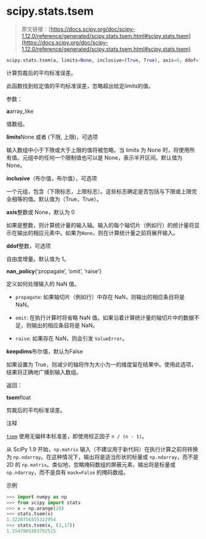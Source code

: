 # scipy.stats.tsem

> 原文链接：[https://docs.scipy.org/doc/scipy-1.12.0/reference/generated/scipy.stats.tsem.html#scipy.stats.tsem](https://docs.scipy.org/doc/scipy-1.12.0/reference/generated/scipy.stats.tsem.html#scipy.stats.tsem)

```py
scipy.stats.tsem(a, limits=None, inclusive=(True, True), axis=0, ddof=1, *, nan_policy='propagate', keepdims=False)
```

计算剪裁后的平均标准误差。

此函数找到给定值的平均标准误差，忽略超出给定*limits*的值。

参数：

**a**array_like

值数组。

**limits**None 或者 (下限, 上限)，可选项

输入数组中小于下限或大于上限的值将被忽略。当 limits 为 None 时，将使用所有值。元组中的任何一个限制值也可以是 None，表示半开区间。默认值为 None。

**inclusive**（布尔值，布尔值），可选项

一个元组，包含（下限标志，上限标志）。这些标志确定是否包括与下限或上限完全相等的值。默认值为（True，True）。

**axis**整数或 None，默认为 0

如果是整数，则计算统计量的输入轴。输入的每个轴切片（例如行）的统计量将显示在输出的相应元素中。如果为`None`，则在计算统计量之前将展开输入。

**ddof**整数，可选项

自由度增量。默认值为 1。

**nan_policy**{‘propagate’, ‘omit’, ‘raise’}

定义如何处理输入的 NaN 值。

+   `propagate`: 如果轴切片（例如行）中存在 NaN，则输出的相应条目将是 NaN。

+   `omit`: 在执行计算时将省略 NaN 值。如果沿着计算统计量的轴切片中的数据不足，则输出的相应条目将是 NaN。

+   `raise`: 如果存在 NaN，则会引发 `ValueError`。

**keepdims**布尔值，默认为False

如果设置为 True，则减少的轴将作为大小为一的维度留在结果中。使用此选项，结果将正确地广播到输入数组。

返回：

**tsem**float

剪裁后的平均标准误差。

注释

[`tsem`](#scipy.stats.tsem "scipy.stats.tsem") 使用无偏样本标准差，即使用校正因子 `n / (n - 1)`。

从 SciPy 1.9 开始，`np.matrix` 输入（不建议用于新代码）在执行计算之前将转换为 `np.ndarray`。在这种情况下，输出将是适当形状的标量或 `np.ndarray`，而不是 2D 的 `np.matrix`。类似地，忽略掩码数组的屏蔽元素，输出将是标量或 `np.ndarray`，而不是具有 `mask=False` 的掩码数组。

示例

```py
>>> import numpy as np
>>> from scipy import stats
>>> x = np.arange(20)
>>> stats.tsem(x)
1.3228756555322954
>>> stats.tsem(x, (3,17))
1.1547005383792515 
```
